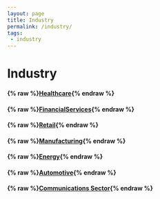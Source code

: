 ```yaml
---
layout: page
title: Industry
permalink: /industry/
tags:
 - industry
---
```


# Industry

<!-- Not implemented -->
<!-- #### {% raw %}[Financial Services](financial-services){% endraw %} -->

#### {% raw %}[Healthcare](healthcare){% endraw %}
#### {% raw %}[FinancialServices](financialservices){% endraw %}
#### {% raw %}[Retail](retail){% endraw %}
#### {% raw %}[Manufacturing](manufacturing){% endraw %}
#### {% raw %}[Energy](energy){% endraw %}
#### {% raw %}[Automotive](automotive){% endraw %}
#### {% raw %}[Communications Sector](communications-sector){% endraw %}

<!-- Not implemented -->
<!-- #### {% raw %}[Retail](retail){% endraw %} -->
